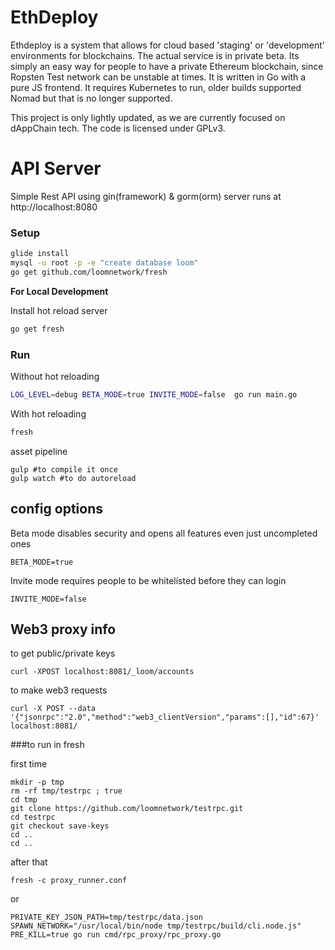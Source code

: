 # EthDeploy 

Ethdeploy is a system that allows for cloud based 'staging' or 'development' environments for blockchains. The actual service is in private beta. Its simply an easy way for people to have a private Ethereum blockchain, since Ropsten Test network can be unstable at times. It is written in Go with a pure JS frontend. It requires Kubernetes to run, older builds supported Nomad but that is no longer supported.

This project is only lightly updated, as we are currently focused on dAppChain tech. The code is licensed under GPLv3.

# API Server

Simple Rest API using gin(framework) & gorm(orm)
server runs at http://localhost:8080


### Setup
```bash
glide install
mysql -u root -p -e "create database loom"
go get github.com/loomnetwork/fresh
```

__For Local Development__

Install hot reload server
```bash
go get fresh
```

### Run

Without hot reloading
```bash
LOG_LEVEL=debug BETA_MODE=true INVITE_MODE=false  go run main.go
```

With hot reloading
```bash
fresh
```

asset pipeline
```
gulp #to compile it once
gulp watch #to do autoreload
```


## config options

Beta mode disables security and opens all features even just uncompleted ones
```
BETA_MODE=true
```

Invite mode requires people to be whitelisted before they can login
```
INVITE_MODE=false
```


## Web3 proxy info

to get public/private keys
```
curl -XPOST localhost:8081/_loom/accounts
```

to make web3 requests
```
curl -X POST --data '{"jsonrpc":"2.0","method":"web3_clientVersion","params":[],"id":67}' localhost:8081/
```

###to run in fresh

first time
```
mkdir -p tmp
rm -rf tmp/testrpc ; true
cd tmp
git clone https://github.com/loomnetwork/testrpc.git
cd testrpc
git checkout save-keys
cd .. 
cd ..
```

after that
```
fresh -c proxy_runner.conf
```

or

```
PRIVATE_KEY_JSON_PATH=tmp/testrpc/data.json SPAWN_NETWORK="/usr/local/bin/node tmp/testrpc/build/cli.node.js" PRE_KILL=true go run cmd/rpc_proxy/rpc_proxy.go
```
